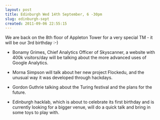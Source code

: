 ```yaml
---
layout: post
title: Edinburgh Wed 14th September, 6 -30pm
slug: edinburgh-sept
created: 2011-09-06 22:55:15
---
```


We are back on the 8th floor of Appleton Tower for a very special TM -  it will be our 3rd birthday :-)

* Bonamy Grimes, Chief Analytics Officer of Skyscanner, a website with 400k visitors/day will be talking about the more advanced uses of Google Analytics.

* Morna Simpson will talk about her new project Flockedu, and the unusual way it was developed through hackdays.

* Gordon Guthrie talking about the Turing festival and the plans for the future.

* Edinburgh hacklab, which is about to celebrate its first birthday and is currently looking for a bigger venue, will do a quick talk and bring in some toys to play with.